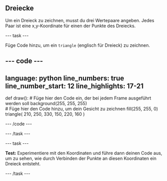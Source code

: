 ## Dreiecke

Um ein Dreieck zu zeichnen, musst du drei Wertepaare angeben. Jedes Paar ist eine x,y-Koordinate für einen der Punkte des Dreiecks.

--- task ---

Füge Code hinzu, um ein `triangle` (englisch für Dreieck) zu zeichnen.

--- code ---
---
language: python
line_numbers: true
line_number_start: 12
line_highlights: 17-21
---

def draw():
    # Füge hier den Code ein, der bei jedem Frame ausgeführt werden soll
    background(255, 255, 255)  
    # Füge hier den Code hinzu, um dein Gesicht zu zeichnen
    fill(255, 255, 0) 
    triangle(
        210, 250, 
        330, 150, 
        220, 160
    )  
  
--- /code ---

--- /task ---

--- task ---

**Test:** Experimentiere mit den Koordinaten und führe dann deinen Code aus, um zu sehen, wie durch Verbinden der Punkte an diesen Koordinaten ein Dreieck entsteht.

--- /task ---
